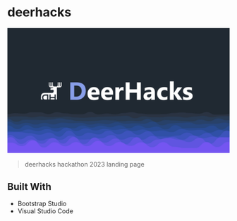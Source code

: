 # deerhacks

[![Website Preview](assets/img/preview.jpg)](https://deerhacks.ca)

> deerhacks hackathon 2023 landing page

## Built With

- Bootstrap Studio
- Visual Studio Code
